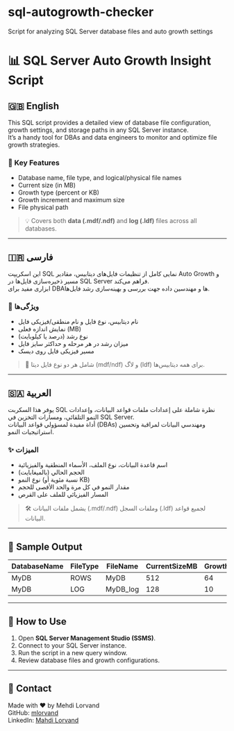 # sql-autogrowth-checker
Script for analyzing SQL Server database files and auto growth settings

# 📊 SQL Server Auto Growth Insight Script

## 🇬🇧 English

This SQL script provides a detailed view of database file configuration, growth settings, and storage paths in any SQL Server instance.  
It’s a handy tool for DBAs and data engineers to monitor and optimize file growth strategies.  

### 🧠 Key Features
- Database name, file type, and logical/physical file names  
- Current size (in MB)  
- Growth type (percent or KB)  
- Growth increment and maximum size  
- File physical path  

> 💡 Covers both **data (.mdf/.ndf)** and **log (.ldf)** files across all databases.

---

## 🇮🇷 فارسی

این اسکریپت SQL نمایی کامل از تنظیمات فایل‌های دیتابیس، مقادیر Auto Growth و مسیر ذخیره‌سازی فایل‌ها در SQL Server فراهم می‌کند.  
ابزاری مفید برای DBAها و مهندسین داده جهت بررسی و بهینه‌سازی رشد فایل‌ها.  

### 💎 ویژگی‌ها
- نام دیتابیس، نوع فایل و نام منطقی/فیزیکی فایل  
- نمایش اندازه فعلی (MB)  
- نوع رشد (درصد یا کیلوبایت)  
- میزان رشد در هر مرحله و حداکثر سایز فایل  
- مسیر فیزیکی فایل روی دیسک  

> 📌 شامل هر دو نوع فایل دیتا (mdf/ndf) و لاگ (ldf) برای همه دیتابیس‌ها.

---

## 🇸🇦 العربية

يوفر هذا السكربت SQL نظرة شاملة على إعدادات ملفات قواعد البيانات، وإعدادات النمو التلقائي، ومسارات التخزين في SQL Server.  
أداة مفيدة لمسؤولي قواعد البيانات (DBAs) ومهندسي البيانات لمراقبة وتحسين استراتيجيات النمو.  

### ✨ الميزات
- اسم قاعدة البيانات، نوع الملف، الأسماء المنطقية والفيزيائية  
- الحجم الحالي (بالميغابايت)  
- نوع النمو (نسبة مئوية أو KB)  
- مقدار النمو في كل مرة والحد الأقصى للحجم  
- المسار الفيزيائي للملف على القرص  

> 🛠 يشمل ملفات البيانات (.mdf/.ndf) وملفات السجل (.ldf) لجميع قواعد البيانات.

---

## 📎 Sample Output

| DatabaseName | FileType | FileName | CurrentSizeMB | Growth | is_percent_growth | MaxSize | PhysicalName          |
|--------------|----------|----------|---------------|--------|------------------|---------|-----------------------|
| MyDB         | ROWS     | MyDB     | 512           | 64     | 0                | -1      | C:\SQLData\MyDB.mdf   |
| MyDB         | LOG      | MyDB_log | 128           | 10     | 1                | 2048    | C:\SQLData\MyDB.ldf   |

---

## 🚀 How to Use
1. Open **SQL Server Management Studio (SSMS)**.  
2. Connect to your SQL Server instance.  
3. Run the script in a new query window.  
4. Review database files and growth configurations.  

---

## 💬 Contact
Made with ❤️ by Mehdi Lorvand  
GitHub: [mlorvand](https://github.com/mlorvand)  
LinkedIn: [Mahdi Lorvand](https://www.linkedin.com/in/mahdi-lorvand-08aa151a4/)  
